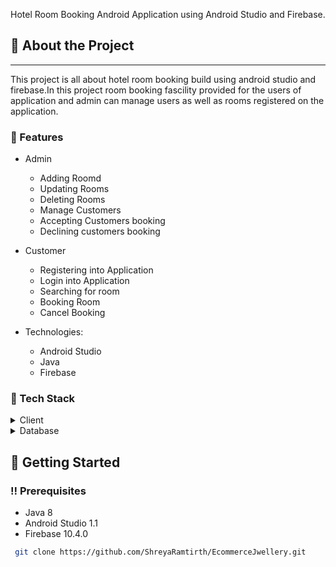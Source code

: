   <p>
    Hotel Room Booking Android Application using Android Studio and Firebase. 
  </p>

<!-- About the Project -->
## :star2: About the Project

---------
  This project is all about hotel room booking build using android studio and firebase.In this project room booking fascility provided for the users of application and admin can manage users as well as rooms registered on the application.

### :dart: Features

* Admin
  * Adding Roomd
  * Updating Rooms
  * Deleting Rooms
  * Manage Customers
  * Accepting Customers booking
  * Declining customers booking
* Customer
  * Registering into Application
  * Login into Application
  * Searching for room
  * Booking Room
  * Cancel Booking

* Technologies: 
  * Android Studio
  * Java
  * Firebase


<!-- TechStack -->
### :space_invader: Tech Stack

<details>
  <summary>Client</summary>
  <ul>
    <li><a href="https://www.w3schools.blog/android-tutorial">Android</a></li>
    <li><a href="https://firebase.google.com/">Firebase</a></li>
    <li><a href="https://www.w3schools.com/java/">Java</a></li>
  </ul>
</details>

<details>
<summary>Database</summary>
  <ul>
    <li><a href="https://firebase.google.com/">Firebase</a></li>
  </ul>
</details>

<!-- Getting Started -->
## 	:toolbox: Getting Started

<!-- Prerequisites -->
### :bangbang: Prerequisites

- Java 8
- Android Studio 1.1
- Firebase 10.4.0


```bash
 git clone https://github.com/ShreyaRamtirth/EcommerceJwellery.git 
```
